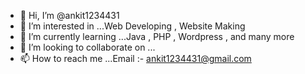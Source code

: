 - 👋 Hi, I’m @ankit1234431
- 👀 I’m interested in ...Web Developing , Website Making 
- 🌱 I’m currently learning ...Java , PHP , Wordpress , and many more
- 💞️ I’m looking to collaborate on ...
- 📫 How to reach me ...Email :- ankit1234431@gmail.com

<!---
ankit1234431/ankit1234431 is a ✨ special ✨ repository because its `README.md` (this file) appears on your GitHub profile.
You can click the Preview link to take a look at your changes.
--->
